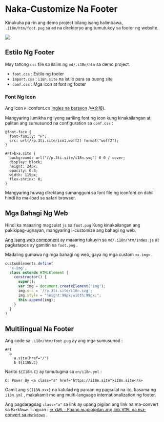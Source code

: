 # Naka-Customize Na Footer

Kinukuha pa rin ang demo project bilang isang halimbawa, `.i18n/htm/foot.pug` sa `md` na direktoryo ang tumutukoy sa footer ng website.

![](https://p.3ti.site/1721286077.avif)

## Estilo Ng Footer

May tatlong `css` file sa ilalim ng `md/.i18n/htm` sa demo project.

* `foot.css` : Estilo ng footer
* `import.css` : `i18n.site` na istilo para sa buong site
* `conf.css` : Mga icon at font ng footer

### Font Ng Icon

Ang icon `F` iconfont.cn [Ingles na bersyon](https://www.iconfont.cn/?lang=en-us) /[中文版](https://www.iconfont.cn/?lang=zh)).

Mangyaring lumikha ng iyong sariling font ng icon kung kinakailangan at palitan ang sumusunod na configuration sa `conf.css` :

```
@font-face {
  font-family: "F";
  src: url(//p.3ti.site/ico1.woff2) format("woff2");
}

#Ft>b>a.site {
  background: url("//p.3ti.site/i18n.svg") 0 0 / cover;
  display: block;
  height: 24px;
  opacity: 0.8;
  width: 115px;
  flex-shrink: 0;
}
```

Mangyaring huwag direktang sumangguni sa font file ng iconfont.cn dahil hindi ito ma-load sa safari browser.

## Mga Bahagi Ng Web

Hindi ka maaaring magsulat `js` sa `foot.pug` Kung kinakailangan ang pakikipag-ugnayan, mangyaring i-customize ang bahagi ng web.

[Ang isang web component](https://www.freecodecamp.org/news/build-your-first-web-component/) ay maaaring tukuyin sa `md/.i18n/htm/index.js` at pagkatapos ay gamitin sa `foot.pug` .

Madaling gumawa ng mga bahagi ng web, gaya ng mga custom `<x-img>` .

```js
customElements.define(
  'x-img',
  class extends HTMLElement {
    constructor() {
      super();
      var img = document.createElement('img');
      img.src = '//p.3ti.site/i18n.svg';
      img.style = "height:99px;width:99px;";
      this.append(img);
    }
  }
)
```

## Multilingual Na Footer

Ang code sa `.i18n/htm/foot.pug` ay ang mga sumusunod :

```
#Ft
  b
    a.site(href="/")
    b ${I18N.C}
```

Narito `${I18N.C}` ay tumutugma sa `en/i18n.yml` :

```
C: Power By <a class="a" href="https://i18n.site">i18n.site</a>
```

Gamit ang `${I18N.xxx}` na katulad ng paraan ng pagsulat na ito, kasama ng `i18n.yml` , makakamit mo ang multi-language internationalization ng footer.

Ang pagdaragdag `class="a"` sa link ay upang pigilan ang link na ma-convert sa `MarkDown` Tingnan :
 [➔ `YAML` : Paano mapipigilan ang link `HTML` na ma-convert sa `Markdown`](/i18/qa#H2) .
